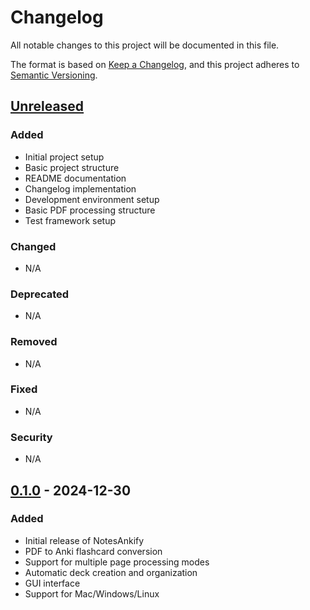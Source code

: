# Changelog

All notable changes to this project will be documented in this file.

The format is based on [Keep a Changelog](https://keepachangelog.com/en/1.0.0/),
and this project adheres to [Semantic Versioning](https://semver.org/spec/v2.0.0.html).

## [Unreleased]

### Added
- Initial project setup
- Basic project structure
- README documentation
- Changelog implementation
- Development environment setup
- Basic PDF processing structure
- Test framework setup

### Changed
- N/A

### Deprecated
- N/A

### Removed
- N/A

### Fixed
- N/A

### Security
- N/A

## [0.1.0] - 2024-12-30

### Added
- Initial release of NotesAnkify
- PDF to Anki flashcard conversion
- Support for multiple page processing modes
- Automatic deck creation and organization
- GUI interface
- Support for Mac/Windows/Linux

[Unreleased]: https://github.com/kpauljoseph/notesankify/compare/v0.1.0...HEAD
[0.1.0]: https://github.com/kpauljoseph/notesankify/releases/tag/v0.1.0